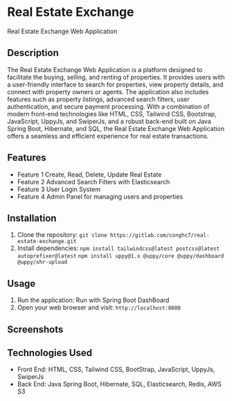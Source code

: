 # Real Estate Exchange

Real Estate Exchange Web Application

## Description
The Real Estate Exchange Web Application is a platform designed to facilitate the buying, selling, and renting of properties. It provides users with a user-friendly interface to search for properties, view property details, and connect with property owners or agents. The application also includes features such as property listings, advanced search filters, user authentication, and secure payment processing. With a combination of modern front-end technologies like HTML, CSS, Tailwind CSS, Bootstrap, JavaScript, UppyJs, and SwiperJs, and a robust back-end built on Java Spring Boot, Hibernate, and SQL, the Real Estate Exchange Web Application offers a seamless and efficient experience for real estate transactions.

## Features

- Feature 1
Create, Read, Delete, Update Real Estate
- Feature 2
Advanced Search Filters with Elasticsearch
- Feature 3
User Login System
- Feature 4
Admin Panel for managing users and properties
## Installation

1. Clone the repository: `git clone https://gitlab.com/conghc7/real-estate-exchange.git`
2. Install dependencies: `npm install tailwindcss@latest postcss@latest autoprefixer@latest`
`npm install uppy@1.x @uppy/core @uppy/dashboard @uppy/xhr-upload`

## Usage

1. Run the application: Run with Spring Boot DashBoard
2. Open your web browser and visit: `http://localhost:8080`

## Screenshots


## Technologies Used

- Front End: HTML, CSS, Tailwind CSS, BootStrap, JavaScript, UppyJs, SwiperJs
- Back End: Java Spring Boot, Hibernate, SQL, Elasticsearch, Redis, AWS S3
